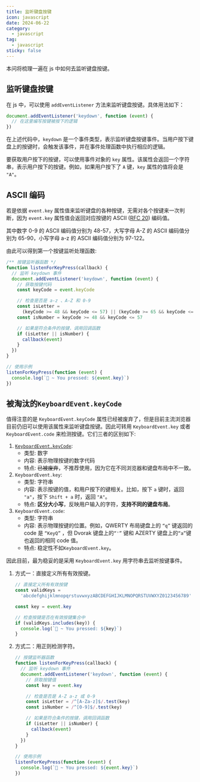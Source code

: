 ```yaml
---
title: 监听键盘按键
icon: javascript
date: 2024-06-22
category:
  - javascript
tag:
  - javascript
sticky: false
---
```


本问将梳理一遍在 js 中如何去监听键盘按键。

<!-- more -->

## 监听键盘按键

在 js 中，可以使用 `addEventListener` 方法来监听键盘按键。具体用法如下：

```js
document.addEventListener('keydown', function (event) {
  // 在这里编写按键被按下的逻辑
})
```

在上述代码中，`keydown` 是一个事件类型，表示监听键盘按键事件。当用户按下键盘上的按键时，会触发该事件，并在事件处理函数中执行相应的逻辑。

要获取用户按下的按键，可以使用事件对象的 `key` 属性。该属性会返回一个字符串，表示用户按下的按键。例如，如果用户按下了 `A` 键，`key` 属性的值将会是 `"A"`。

## ASCII 编码

若是依据 `event.key` 属性值来监听键盘的各种按键，无需对各个按键来一次判断，因为 `event.key` 属性值会返回对应按键的 ASCII ([RFC 20](https://datatracker.ietf.org/doc/html/rfc20)) 编码值。

其中数字 0-9 的 ASCII 编码值分别为 48-57，大写字母 A-Z 的 ASCII 编码值分别为 65-90，小写字母 a-z 的 ASCII 编码值分别为 97-122。

由此可以得到第一个按键监听处理函数:

```js
/** 按键监听器函数 */
function listenForKeyPress(callback) {
  // 监听 keydown 事件
  document.addEventListener('keydown', function (event) {
    // 获取按键代码
    const keyCode = event.keyCode

    // 检查是否是 a-z 、A-Z 和 0-9
    const isLetter =
      (keyCode >= 48 && keyCode <= 57) || (keyCode >= 65 && keyCode <= 90)
    const isNumber = keyCode >= 48 && keyCode <= 57

    // 如果是符合条件的按键，调用回调函数
    if (isLetter || isNumber) {
      callback(event)
    }
  })
}

// 使用示例
listenForKeyPress(function (event) {
  console.log(`🚀 ~ You pressed: ${event.key}`)
})
```

## 被淘汰的`KeyboardEvent.keyCode`

值得注意的是 `KeyboardEvent.keyCode` 属性已经被废弃了，但是目前主流浏览器目前仍旧可以使用该属性来监听键盘按键。因此可转用 `KeyboardEvent.key` 或者 `KeyboardEvent.code` 来检测按键。它们三者的区别如下:

1. [`KeyboardEvent.keyCode`](https://developer.mozilla.org/zh-CN/docs/Web/API/KeyboardEvent/keyCode#%E9%94%AE%E7%A0%81%E5%80%BCå):
   - 类型: 数字
   - 内容: 表示物理按键的数字代码
   - 特点: ~~已被废弃~~，不推荐使用，因为它在不同浏览器和键盘布局中不一致。
2. `KeyboardEvent.key`:
   - 类型: 字符串
   - 内容: 表示按键的值，和用户按下的键相关。比如，按下 `a` 键时，返回 `"a"`，按下 `Shift + a` 时，返回 `"A"`。
   - 特点: **区分大小写**，反映用户输入的字符，**支持不同的键盘布局**。
3. `KeyboardEvent.code`:
   - 类型: 字符串
   - 内容: 表示物理按键的位置。例如，QWERTY 布局键盘上的 `“q”` 键返回的 code 是 `“KeyQ”` ，但 Dvorak 键盘上的`“'”` 键和 AZERTY 键盘上的`“a”`键也返回的相同 code 值。
   - 特点: 稳定性不如`KeyboardEvent.key`。

因此目前，最为稳妥的是采用 `KeyboardEvent.key` 用字符串去监听按键事件。

1. 方式一：直接定义所有有效按键。

   ```js
   // 直接定义所有有效按键
   const validKeys =
     'abcdefghijklmnopqrstuvwxyzABCDEFGHIJKLMNOPQRSTUVWXYZ0123456789'

   const key = event.key

   // 检查按键是否在有效按键集合中
   if (validKeys.includes(key)) {
     console.log(`🚀 ~ You pressed: ${key}`)
   }
   ```

2. 方式二：用正则检测字符。

   ```js
   // 按键监听器函数
   function listenForKeyPress(callback) {
     // 监听 keydown 事件
     document.addEventListener('keydown', function (event) {
       // 获取按键值
       const key = event.key

       // 检查是否是 A-Z a-z 或 0-9
       const isLetter = /^[A-Za-z]$/.test(key)
       const isNumber = /^[0-9]$/.test(key)

       // 如果是符合条件的按键，调用回调函数
       if (isLetter || isNumber) {
         callback(event)
       }
     })
   }

   // 使用示例
   listenForKeyPress(function (event) {
     console.log(`🚀 ~ You pressed: ${event.key}`)
   })
   ```
